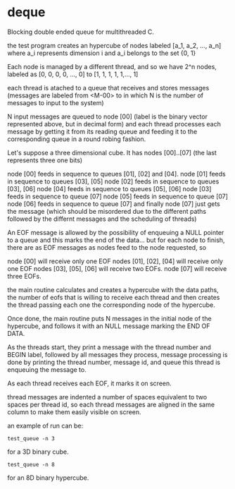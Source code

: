 # deque
Blocking double ended queue for multithreaded C.

the test program creates an hypercube of nodes labeled [a\_1, a\_2,
..., a\_n] where a\_i represents dimension i and a\_i belongs to the set
{0, 1} 

Each node is managed by a different thread, and so we have 2^n nodes,
labeled as [0, 0, 0, 0, ..., 0] to [1, 1, 1, 1, 1,..., 1]

each thread is atached to a queue that receives and stores messages
(messages are labeled from \<M-00> to <M-N> in which N is the number
of messages to input to the system)

N input messages are queued to node [00] (label is the binary vector
represented above, but in decimal form) and each thread processes each
message by getting it from its reading queue and feeding it to the
corresponding queue in a round robing fashion.

Let's suppose a three dimensional cube.  It has nodes [00]..[07] (the last
represents three one bits)

node [00] feeds in sequence to queues [01], [02] and [04].
node [01] feeds in sequence to queues [03], [05]
node [02] feeds in sequence to queues [03], [06]
node [04] feeds in sequence to queues [05], [06]
node [03] feeds in sequence to queue [07]
node [05] feeds in sequence to queue [07]
node [06] feeds in sequence to queue [07]
and finally node [07] just gets the message (which should be misordered
due to the different paths followed by the differnt messages and the
scheduling of threads)

An EOF message is allowed by the possibility of enqueuing a NULL pointer
to a queue and this marks the end of the data... but for each node to
finish, there are as EOF messages as nodes feed to the node requested, so

node [00] will receive only one EOF
nodes [01], [02], [04] will receive only one EOF
nodes [03], [05], [06] will receive two EOFs.
node [07] will receive three EOFs.

the main routine calculates and creates a hypercube with the data paths,
the number of eofs that is willing to receive each thread and then creates
the thread passing each one the corresponding node of the hypercube.

Once done, the main routine puts N messages in the initial node of the
hypercube, and follows it with an NULL message marking the END OF DATA.

As the threads start, they print a message with the thread number and BEGIN
label, followed by all messages they process, message processing is done
by printing the thread number, message id, and queue this thread is
enqueuing the message to.

As each thread receives each EOF, it marks it on screen.

thread messages are indented a number of spaces equivalent to two spaces
per thread id, so each thread messages are aligned in the same column to
make them easily visible on screen.

an example of run can be:

    test_queue -n 3

for a 3D binary cube.

    test_queue -n 8

for an 8D binary hypercube.
